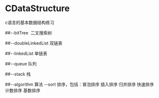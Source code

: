 # CDataStructure
c语言的基本数据结构练习

##--bitTree  二叉搜索树

##--doubleLinkedList 双链表

##--linkedList 单链表

##--queue 队列

##--stack 栈

##--algorithm 算法
     --sort 排序，包括：冒泡排序 插入排序 归并排序 快速排序 计数排序 基数排序
